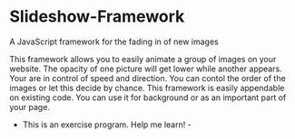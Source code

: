 # Slideshow-Framework
A JavaScript framework for the fading in of new images

This framework allows you to easily animate a group of images on your website. 
The opacity of one picture will get lower while another appears. Your are in control of speed and direction.
You can contol the order of the images or let this decide by chance.
This framework is easily appendable on existing code. You can use it for background or as an important part of your page.

- This is an exercise program. Help me learn! -
